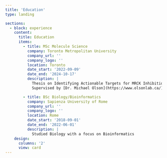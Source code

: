 ```yaml
---
title: 'Education'
type: landing

sections:
  - block: experience
    content:
      title: Education
      items:
        - title: MSc Molecule Science
          company: Toronto Metropolitan University
          company_url: ''
          company_logo: ''
          location: Toronto
          date_start: '2022-09-09'
          date_end: '2024-10-17'
          description: |
            Thesis on Identifying Actionable Targets for MRCK Inhibition with BDP9066 for Ovarian Cancer.
            Supervised by [Dr. Michael Olson](https://www.olsonlab.ca/). 

        - title: BSc Biology/Bioinformatics
          company: Sapienza University of Rome
          company_url: ''
          company_logo: ''
          location: Rome
          date_start: '2018-09-01'
          date_end: '2022-06-01'
          description: |
            Studied Biology with a focus on Bioinformatics
    design:
      columns: '2'
      view: card
---
```

